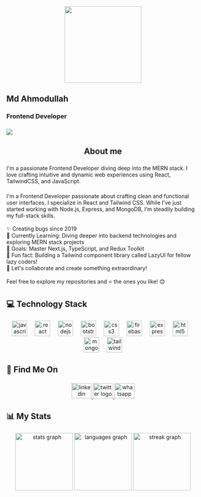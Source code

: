 <div align="center">
  <img height="200" src="https://i.ibb.co.com/tCm3CMm/Neutral-Modern-Web-Developer-Linked-In-Banner.png"  />
</div>

###

<h2 align="left">Md Ahmodullah</h2>

###

<h3 align="left">Frontend Developer</h3>

###

<div align="left">
  <img src="https://visitor-badge.laobi.icu/badge?page_id=md-ahmodullah.md-ahmodullah&left_color=darkmagenta&right_color=darkslateblue&left_text=Profile%20Views"  />
</div>

###

<h2 align="center">About me</h2>

###

<p align="left">I'm a passionate Frontend Developer diving deep into the MERN stack. I love crafting intuitive and dynamic web experiences using React, TailwindCSS, and JavaScript.</p>

###

<p align="left">I'm a Frontend Developer passionate about crafting clean and functional user interfaces. I specialize in React and Tailwind CSS. While I've just started working with Node.js, Express, and MongoDB, I’m steadily building my full-stack skills.<br><br>✨ Creating bugs since 2019<br>🌱 Currently Learning: Diving deeper into backend technologies and exploring MERN stack projects<br>🎯 Goals: Master Next.js, TypeScript, and Redux Toolkit<br>🎲 Fun fact: Building a Tailwind component library called LazyUI for fellow lazy coders!<br>🚀 Let's collaborate and create something extraordinary!<br><br>Feel free to explore my repositories and ⭐ the ones you like! 😊</p>

###

<h2 align="left">💻 Technology Stack</h2>

###

<div align="center">
  <img src="https://cdn.jsdelivr.net/gh/devicons/devicon/icons/javascript/javascript-original.svg" height="40" alt="javascript logo"  />
  <img width="12" />
  <img src="https://cdn.jsdelivr.net/gh/devicons/devicon/icons/react/react-original.svg" height="40" alt="react logo"  />
  <img width="12" />
  <img src="https://cdn.jsdelivr.net/gh/devicons/devicon/icons/nodejs/nodejs-original.svg" height="40" alt="nodejs logo"  />
  <img width="12" />
  <img src="https://cdn.jsdelivr.net/gh/devicons/devicon/icons/bootstrap/bootstrap-original.svg" height="40" alt="bootstrap logo"  />
  <img width="12" />
  <img src="https://cdn.jsdelivr.net/gh/devicons/devicon/icons/css3/css3-original.svg" height="40" alt="css3 logo"  />
  <img width="12" />
  <img src="https://cdn.jsdelivr.net/gh/devicons/devicon/icons/firebase/firebase-plain.svg" height="40" alt="firebase logo"  />
  <img width="12" />
  <img src="https://cdn.jsdelivr.net/gh/devicons/devicon/icons/express/express-original.svg" height="40" alt="express logo"  />
  <img width="12" />
  <img src="https://cdn.jsdelivr.net/gh/devicons/devicon/icons/html5/html5-original.svg" height="40" alt="html5 logo"  />
  <img width="12" />
  <img src="https://cdn.jsdelivr.net/gh/devicons/devicon/icons/mongodb/mongodb-original.svg" height="40" alt="mongodb logo"  />
  <img width="12" />
  <img src="https://cdn.jsdelivr.net/gh/devicons/devicon/icons/tailwindcss/tailwindcss-original-wordmark.svg" height="40" alt="tailwindcss logo"  />
</div>

###

<h2 align="left">🔗 Find Me On</h2>

###

<div align="center">
  <a href="https://www.linkedin.com/feed/" target="_blank">
    <img src="https://raw.githubusercontent.com/maurodesouza/profile-readme-generator/master/src/assets/icons/social/linkedin/default.svg" width="52" height="40" alt="linkedin logo"  />
  </a>
  <a href="https://x.com/md_ahmodullah" target="_blank">
    <img src="https://raw.githubusercontent.com/maurodesouza/profile-readme-generator/master/src/assets/icons/social/twitter/default.svg" width="52" height="40" alt="twitter logo"  />
  </a>
  <a href="https://web.whatsapp.com/" target="_blank">
    <img src="https://raw.githubusercontent.com/maurodesouza/profile-readme-generator/master/src/assets/icons/social/whatsapp/default.svg" width="52" height="40" alt="whatsapp logo"  />
  </a>
</div>

###

<h2 align="left">📊 My Stats</h2>

###

<div align="center">
  <img src="https://github-readme-stats.vercel.app/api?username=md-ahmodullah&hide_title=false&hide_rank=false&show_icons=true&include_all_commits=true&count_private=true&disable_animations=false&theme=dracula&locale=en&hide_border=false&order=1" height="150" alt="stats graph"  />
  <img src="https://github-readme-stats.vercel.app/api/top-langs?username=md-ahmodullah&locale=en&hide_title=false&layout=compact&card_width=320&langs_count=5&theme=dracula&hide_border=false&order=2" height="150" alt="languages graph"  />
  <img src="https://streak-stats.demolab.com?user=md-ahmodullah&locale=en&mode=daily&theme=dracula&hide_border=false&border_radius=5&order=3" height="150" alt="streak graph"  />
</div>

###
